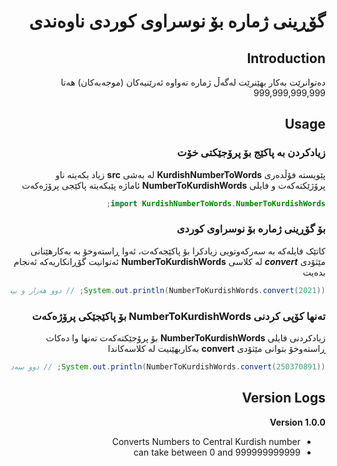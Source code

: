 <div dir="rtl">

# گۆڕینی ژمارە بۆ نوسراوی کوردی ناوەندی

## Introduction
دەتوانرێت بەکار بهێنرێت لەگەڵ ژمارە تەواوە ئەرێنیەکان (موجەبەکان) هەتا 999,999,999,999


## Usage
### زیادکردن بە پاکێج بۆ پرۆجێکتی خۆت 
پێویستە فۆڵدەری **KurdishNumberToWords** لە بەشی **src** زیاد بکەیتە ناو پرۆژێکتەکەت و فایلی **NumberToKurdishWords** ئاماژە پێبکەیتە پاکێجی پرۆژەکەت
```java
import KurdishNumberToWords.NumberToKurdishWords;
```

### بۆ گۆڕینی ژمارە بۆ نوسراوی کوردی
کاتێک فایلەکە بە سەرکەوتویی زیادکرا بۆ پاکێجەکەت، ئەوا ڕاستەوخۆ بە بەکارهێنانی مێثۆدی ***convert*** لە کلاسی **NumberToKurdishWords** ئەتوانیت گۆڕانکاریەکە ئەنجام بدەیت
```java
System.out.println(NumberToKurdishWords.convert(2021)); // دوو هەزار و بیست و یەک
```

### تەنها کۆپی کردنی **NumberToKurdishWords** بۆ پاکێجێکی پرۆژەکەت
زیادکردنی فایلی **NumberToKurdishWords** بۆ پرۆجێکتەکەت تەنها وا دەکات ڕاستەوخۆ بتوانی مێثۆدی **convert** بەکاربهێنیت لە کلاسەکاندا
```java
System.out.println(NumberToKurdishWords.convert(250370891)); // دوو سەد و پەنجا ملیۆن و سێ سەد و حەفتا هەزار و هەشت سەد و نەوەد و یەک
```
<div>


## Version Logs

__Version 1.0.0__
* Converts Numbers to Central Kurdish number
* can take between 0 and 999999999999